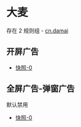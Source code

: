 # 大麦

存在 2 规则组 - [cn.damai](/src/apps/cn.damai.ts)

## 开屏广告

- [快照-0](https://i.gkd.li/i/12472623)

## 全屏广告-弹窗广告

默认禁用

- [快照-0](https://i.gkd.li/i/13627900)
